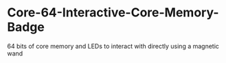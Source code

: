 # Core-64-Interactive-Core-Memory-Badge
64 bits of core memory and LEDs to interact with directly using a magnetic wand
